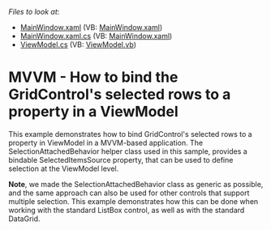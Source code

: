 <!-- default file list -->
*Files to look at*:

* [MainWindow.xaml](./CS/GridMVVMSelection/MainWindow.xaml) (VB: [MainWindow.xaml](./VB/GridMVVMSelection/MainWindow.xaml))
* [MainWindow.xaml.cs](./CS/GridMVVMSelection/MainWindow.xaml.cs) (VB: [MainWindow.xaml](./VB/GridMVVMSelection/MainWindow.xaml))
* [ViewModel.cs](./CS/GridMVVMSelection/ViewModel.cs) (VB: [ViewModel.vb](./VB/GridMVVMSelection/ViewModel.vb))
<!-- default file list end -->
# MVVM - How to bind the GridControl's selected rows to a property in a ViewModel


<p>This example demonstrates how to bind GridControl's selected rows to a property in ViewModel in a MVVM-based application. The SelectionAttachedBehavior helper class used in this sample, provides a bindable SelectedItemsSource property, that can be used to define selection at the ViewModel level.</p>
<p><strong>Note</strong>, we made the SelectionAttachedBehavior class as generic as possible, and the same approach can also be used for other controls that support multiple selection. This example demonstrates how this can be done when working with the standard ListBox control, as well as with the standard DataGrid.</p>

<br/>


